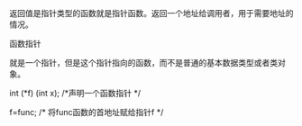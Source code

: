 返回值是指针类型的函数就是指针函数。返回一个地址给调用者，用于需要地址的情况。

函数指针

就是一个指针，但是这个指针指向的函数，而不是普通的基本数据类型或者类对象。

int (*f) (int x); /*声明一个函数指针 */

f=func; /* 将func函数的首地址赋给指针f */